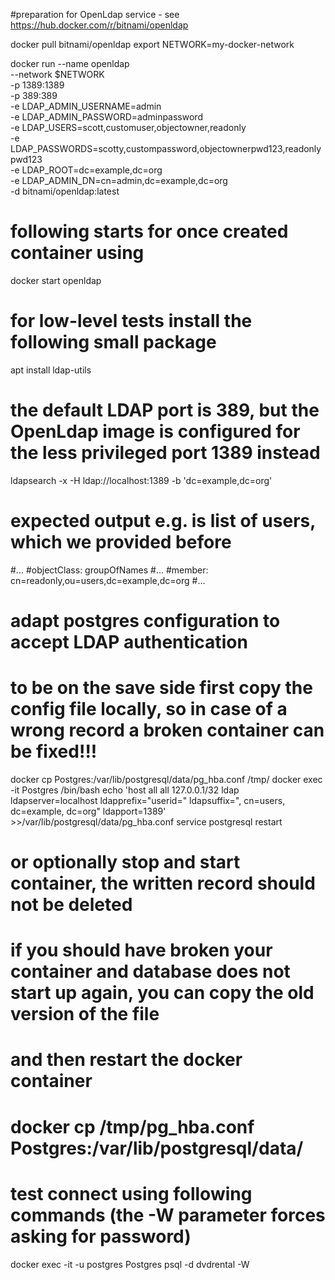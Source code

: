 #preparation for OpenLdap service - see https://hub.docker.com/r/bitnami/openldap

docker pull bitnami/openldap
export NETWORK=my-docker-network

docker run --name openldap \
  --network $NETWORK \
  -p 1389:1389 \
  -p 389:389 \
  -e LDAP_ADMIN_USERNAME=admin \
  -e LDAP_ADMIN_PASSWORD=adminpassword \
  -e LDAP_USERS=scott,customuser,objectowner,readonly \
  -e LDAP_PASSWORDS=scotty,custompassword,objectownerpwd123,readonlypwd123 \
  -e LDAP_ROOT=dc=example,dc=org \
  -e LDAP_ADMIN_DN=cn=admin,dc=example,dc=org \
  -d bitnami/openldap:latest
  
# following starts for once created container using
docker start openldap
# for low-level tests install the following small package
apt install ldap-utils
# the default LDAP port is 389, but the OpenLdap image is configured for the less privileged port 1389 instead
ldapsearch -x -H ldap://localhost:1389 -b 'dc=example,dc=org'
# expected output e.g. is list of users, which we provided before
#...
#objectClass: groupOfNames
#...
#member: cn=readonly,ou=users,dc=example,dc=org
#...

# adapt postgres configuration to accept LDAP authentication
# to be on the save side first copy the config file locally, so in case of a wrong record a broken container can be fixed!!!
docker cp Postgres:/var/lib/postgresql/data/pg_hba.conf /tmp/
docker exec -it Postgres /bin/bash
echo 'host  all   all   127.0.0.1/32   ldap ldapserver=localhost ldapprefix="userid=" ldapsuffix=", cn=users, dc=example, dc=org" ldapport=1389' >>/var/lib/postgresql/data/pg_hba.conf
service postgresql restart
# or optionally stop and start container, the written record should not be deleted
# if you should have broken your container and database does not start up again, you can copy the old version of the file
# and then restart the docker container
# docker cp /tmp/pg_hba.conf Postgres:/var/lib/postgresql/data/

# test connect using following commands (the -W parameter forces asking for password)
docker exec -it -u postgres Postgres psql -d dvdrental -W
